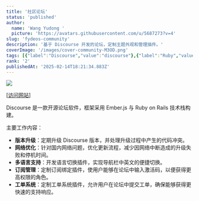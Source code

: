 ```yaml
---
title: '社区论坛'
status: 'published'
author:
  name: 'Wang Yudong '
  picture: 'https://avatars.githubusercontent.com/u/5687273?v=4'
slug: 'fydeos-community'
description: '基于 Discourse 开发的论坛，定制主题外观和管理插件。'
coverImage: '/images/cover-community-M3OD.png'
tags: [{"label":"Discourse","value":"discourse"},{"label":"Ruby","value":"ruby"},{"label":"CSS","value":"css"},{"value":"postgres","label":"Postgres"}]
rank: '2'
publishedAt: '2025-02-14T18:21:34.883Z'
---
```


![](/images/cover-community-QwOT.png)

\[[访问网站](https://community.fydeos.com)\]

Discourse 是一款开源论坛软件，框架采用 Ember.js 与 Ruby on Rails 技术栈构建。

主要工作内容：

- **版本升级**：定期升级 Discourse 版本，并处理升级过程中产生的代码冲突。
- **网络优化**：针对国内网络问题，优化更新流程，减少因网络中断造成的升级失败和停机时间。
- **多语言支持**：开发语言切换插件，实现导航栏中英文的便捷切换。
- **订阅管理**：定制订阅绑定插件，使用户能够在论坛中输入激活码，以便获得更高权限的角色。
- **工单系统**：定制工单系统插件，允许用户在论坛中提交工单，确保能够获得更快速的支持响应。